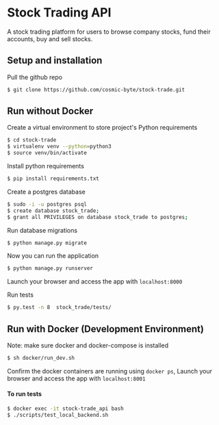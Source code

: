 # Stock Trading API
A stock trading platform for users to browse company stocks, fund their accounts, buy and sell stocks.
## Setup and installation
Pull the github repo
```bash
$ git clone https://github.com/cosmic-byte/stock-trade.git
```

## Run without Docker

Create a virtual environment to store project's Python requirements
```bash
$ cd stock-trade
$ virtualenv venv --python=python3
$ source venv/bin/activate
```

Install python requirements
```bash
$ pip install requirements.txt
```

Create a postgres database
```bash
$ sudo -i -u postgres psql
$ create database stock_trade;
$ grant all PRIVILEGES on database stock_trade to postgres;

```

Run database migrations
```bash
$ python manage.py migrate
```

Now you can run the application

```bash
$ python manage.py runserver

```
Launch your browser and access the app with `localhost:8000`

Run tests
```bash
$ py.test -n 8  stock_trade/tests/

```

## Run with Docker (Development Environment)

Note: make sure docker and docker-compose is installed

```bash
$ sh docker/run_dev.sh
```
Confirm the docker containers are running using `docker ps`,
Launch your browser and access the app with `localhost:8001`


#### To run tests

```bash
$ docker exec -it stock-trade_api bash
$ ./scripts/test_local_backend.sh

```
